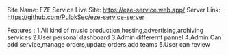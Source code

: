Site Name: EZE Service
Live Site: https://eze-service.web.app/
Server Link: https://github.com/PulokSec/eze-service-server

Features :
1.All kind of music production,hosting,advertising,archiving services
2.User personal dashboard
3.Admin differernt pannel
4.Admin Can add service,manage orders,update orders,add teams
5.User can review
